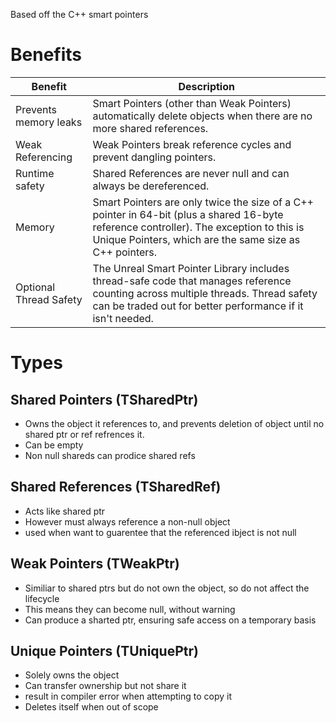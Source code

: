 Based off the C++ smart pointers

# Benefits
| Benefit                | Description                                                                                                                                                                                        |
| ---------------------- | -------------------------------------------------------------------------------------------------------------------------------------------------------------------------------------------------- |
| Prevents memory leaks  | Smart Pointers (other than Weak Pointers) automatically delete objects when there are no more shared references.                                                                                   |
| Weak Referencing       | Weak Pointers break reference cycles and prevent dangling pointers.                                                                                                                                |
| Runtime safety         | Shared References are never null and can always be dereferenced.                                                                                                                                   |
| Memory                 | Smart Pointers are only twice the size of a C++ pointer in 64-bit (plus a shared 16-byte reference controller). The exception to this is Unique Pointers, which are the same size as C++ pointers. |
| Optional Thread Safety | The Unreal Smart Pointer Library includes thread-safe code that manages reference counting across multiple threads. Thread safety can be traded out for better performance if it isn't needed.     |

# Types
## Shared Pointers (TSharedPtr)
- Owns the object it references to, and prevents deletion of object until no shared ptr or ref refrences it.
- Can be empty
- Non null shareds can prodice shared refs

## Shared References (TSharedRef)
- Acts like shared ptr
- However must always reference a non-null object
- used when want to guarentee that the referenced ibject is not null

## Weak Pointers (TWeakPtr)
- Similiar to shared ptrs but do not own the object, so do not affect the lifecycle
- This means they can become null, without warning
- Can produce a sharted ptr, ensuring safe access on a temporary basis

## Unique Pointers (TUniquePtr)
- Solely owns the object 
- Can transfer ownership but not share it
- result in compiler error when attempting to copy it
-  Deletes itself when out of scope
  
